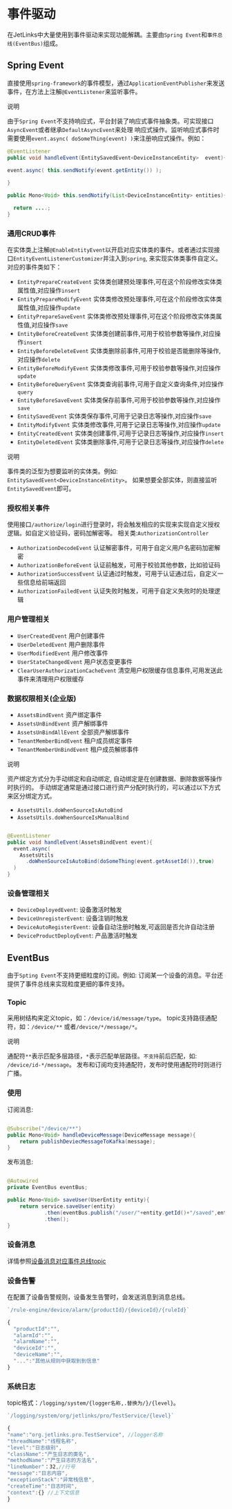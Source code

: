 # 事件驱动

在JetLinks中大量使用到事件驱动来实现功能解耦。主要由`Spring Event`和`事件总线(EventBus)`组成。

## Spring Event

直接使用`spring-framework`的事件模型，通过`ApplicationEventPublisher`来发送事件，在方法上注解`@EventListener`来监听事件。

<div class='explanation primary'>
  <p class='explanation-title-warp'>
    <span class='iconfont icon-bangzhu explanation-icon'></span>
    <span class='explanation-title font-weight'>说明</span>
  </p>

由于`Spring Event`不支持响应式，平台封装了响应式事件抽象类。可实现接口`AsyncEvent`或者继承`DefaultAsyncEvent`来处理
响应式操作。监听响应式事件时需要使用`event.async( doSomeThing(event) )`来注册响应式操作。例如：

```java
@EventListener
public void handleEvent(EntitySavedEvent<DeviceInstanceEntity>  event){

event.async( this.sendNotify(event.getEntity()) );
  
}

public Mono<Void> this.sendNotify(List<DeviceInstanceEntity> entities){

  return ....;
}
```

</div>

### 通用CRUD事件

在实体类上注解`@EnableEntityEvent`以开启对应实体类的事件。或者通过实现接口`EntityEventListenerCustomizer`并注入到`spring`,
来实现实体类事件自定义。
对应的事件类如下：

+ `EntityPrepareCreateEvent` 实体类创建预处理事件,可在这个阶段修改实体类属性值,对应操作`insert`
+ `EntityPrepareModifyEvent` 实体类修改预处理事件,可在这个阶段修改实体类属性值,对应操作`update`
+ `EntityPrepareSaveEvent` 实体类修改预处理事件,可在这个阶段修改实体类属性值,对应操作`save`
+ `EntityBeforeCreateEvent` 实体类创建前事件,可用于校验参数等操作,对应操作`insert`
+ `EntityBeforeDeleteEvent` 实体类删除前事件,可用于校验是否能删除等操作,对应操作`delete`
+ `EntityBeforeModifyEvent` 实体类修改事件,可用于校验参数等操作,对应操作`update`
+ `EntityBeforeQueryEvent` 实体类查询前事件,可用于自定义查询条件,对应操作`query`
+ `EntityBeforeSaveEvent` 实体类保存前事件,可用于校验参数等操作,对应操作`save`
+ `EntitySavedEvent` 实体类保存事件,可用于记录日志等操作,对应操作`save`
+ `EntityModifyEvent` 实体类修改事件,可用于记录日志等操作,对应操作`update`
+ `EntityCreatedEvent` 实体类创建事件,可用于记录日志等操作,对应操作`insert`
+ `EntityDeletedEvent` 实体类删除事件,可用于记录日志等操作,对应操作`delete`

<div class='explanation primary'>
  <p class='explanation-title-warp'>
    <span class='iconfont icon-bangzhu explanation-icon'></span>
    <span class='explanation-title font-weight'>说明</span>
  </p>

事件类的泛型为想要监听的实体类。例如: `EntitySavedEvent<DeviceInstanceEntity>`。
如果想要全部实体，则直接监听`EntitySavedEvent`即可。

</div>

### 授权相关事件

使用接口`/authorize/login`进行登录时，将会触发相应的实现来实现自定义授权逻辑。如自定义验证码，密码加解密等。
相关类:`AuthorizationController`

+ `AuthorizationDecodeEvent` 认证解密事件，可用于自定义用户名密码加密解密
+ `AuthorizationBeforeEvent` 认证前触发，可用于校验其他参数，比如验证码
+ `AuthorizationSuccessEvent` 认证通过时触发，可用于认证通过后，自定义一些信息给前端返回
+ `AuthorizationFailedEvent` 认证失败时触发，可用于自定义失败时的处理逻辑

### 用户管理相关

+ `UserCreatedEvent` 用户创建事件
+ `UserDeletedEvent` 用户删除事件
+ `UserModifiedEvent` 用户修改事件
+ `UserStateChangedEvent` 用户状态变更事件
+ `ClearUserAuthorizationCacheEvent` 清空用户权限缓存信息事件,可用发送此事件来清理用户权限缓存

### 数据权限相关(企业版)

+ `AssetsBindEvent` 资产绑定事件
+ `AssetsUnBindEvent` 资产解绑事件
+ `AssetsUnBindAllEvent` 全部资产解绑事件
+ `TenantMemberBindEvent` 租户成员绑定事件
+ `TenantMemberUnBindEvent` 租户成员解绑事件

<div class='explanation primary'>
  <p class='explanation-title-warp'>
    <span class='iconfont icon-bangzhu explanation-icon'></span>
    <span class='explanation-title font-weight'>说明</span>
  </p>

  资产绑定方式分为手动绑定和自动绑定, 自动绑定是在创建数据、删除数据等操作时执行的。
  手动绑定通常是通过接口进行资产分配时执行的，可以通过以下方式来区分绑定方式。

+ `AssetsUtils.doWhenSourceIsAutoBind`
+ `AssetsUtils.doWhenSourceIsManualBind`

```java

@EventListener
public void handleEvent(AssetsBindEvent event){
  event.async(
    AssetsUtils
      .doWhenSourceIsAutoBind(doSomeThing(event.getAssetId()),true)
  )
}

```

</div>

### 设备管理相关

+ `DeviceDeployedEvent`: 设备激活时触发
+ `DeviceUnregisterEvent`: 设备注销时触发
+ `DeviceAutoRegisterEvent`: 设备自动注册时触发,可返回是否允许自动注册
+ `DeviceProductDeployEvent`: 产品激活时触发

## EventBus

由于`Spting Event`不支持更细粒度的订阅。例如: 订阅某一个设备的消息。平台还提供了事件总线来实现粒度更细的事件支持。

### Topic

采用树结构来定义topic，如：`/device/id/message/type`。
topic支持路径通配符，如：`/device/**` 或者`/device/*/message/*`。

<div class='explanation primary'>
  <p class='explanation-title-warp'>
    <span class='iconfont icon-bangzhu explanation-icon'></span>
    <span class='explanation-title font-weight'>说明</span>
  </p>

通配符`**`表示匹配多层路径，`*`表示匹配单层路径。`不支持`前后匹配，如: `/device/id-*/message`。
发布和订阅均支持通配符，发布时使用通配符时则进行广播。

</div>

### 使用

订阅消息:

```java

@Subscribe("/device/**")
public Mono<Void> handleDeviceMessage(DeviceMessage message){
    return publishDeviecMessageToKafka(message);
}

```

发布消息:

```java

@Autowired
private EventBus eventBus;

public Mono<Void> saveUser(UserEntity entity){
    return service.saveUser(entity)
            .then(eventBus.publish("/user/"+entity.getId()+"/saved",entity))
            .then();
}

```

### 设备消息
 
 详情参照<a href='/function-description/device_message_description.html#设备消息对应事件总线topic'>设备消息对应事件总线topic</a>

### 设备告警

在配置了设备告警规则，设备发生告警时，会发送消息到消息总线。

```js
`/rule-engine/device/alarm/{productId}/{deviceId}/{ruleId}`

{
  "productId":"",
  "alarmId":"",
  "alarmName":"",
  "deviceId":"",
  "deviceName":"",
  "...":"其他从规则中获取到到信息"
}
```

### 系统日志

topic格式：`/logging/system/{logger名称,.替换为/}/{level}`。

```js
`/logging/system/org/jetlinks/pro/TestService/{level}`

{
"name":"org.jetlinks.pro.TestService", //logger名称
"threadName":"线程名称",
"level":"日志级别",
"className":"产生日志的类名",
"methodName":"产生日志的方法名",
"lineNumber"：32,//行号
"message":"日志内容",
"exceptionStack":"异常栈信息",
"createTime":"日志时间",
"context":{} //上下文信息
}

```